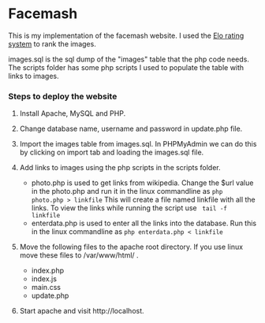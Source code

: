 # Facemash

This is my implementation of the facemash website.
I used the [Elo rating system](https://en.wikipedia.org/wiki/Elo_rating_system) to rank the images.

images.sql is the sql dump of the "images" table that the php code needs. The scripts folder has some php scripts I used to populate the table with links to images.

### Steps to deploy the website
1. Install Apache, MySQL and PHP.

2. Change database name, username and password in update.php file.

3. Import the images table from images.sql. In PHPMyAdmin we can do this by clicking on import tab and loading the images.sql file.

4. Add links to images using the php scripts in the scripts folder.
    * photo.php is used to get links from wikipedia.
    Change the $url value in the photo.php and run it in the linux commandline as ```php photo.php > linkfile```
    This will create a file named linkfile with all the links.
    To view the links while running the script use  ``` tail -f linkfile```
    * enterdata.php is used to enter all the links into the database.
    Run this in the linux commandline as ```php enterdata.php < linkfile```

5. Move the following files to the apache root directory. If you use linux move these files to /var/www/html/ .
    * index.php
    * index.js
    * main.css
    * update.php

 6. Start apache and visit http://localhost.

